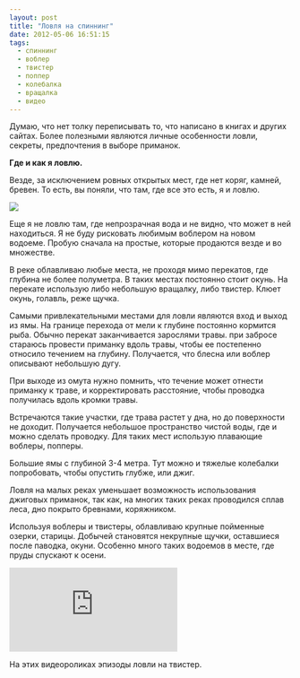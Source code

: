 ```yaml
---
layout: post
title: "Ловля на спиннинг"
date: 2012-05-06 16:51:15
tags:
  - спиннинг
  - воблер
  - твистер
  - поппер
  - колебалка
  - вращалка
  - видео
---
```

Думаю, что нет толку переписывать то, что написано в книгах и других
сайтах. Более полезными являются личные особенности ловли, секреты,
предпочтения в выборе приманок.

**Где и как я ловлю.**

Везде, за исключением ровных открытых мест, где нет коряг, камней,
бревен. То есть, вы поняли, что там, где все это есть, я и ловлю.

![](http://fishingguru.ru/uploads/images/00/00/01/2012/05/06/ce81f0.jpg)

Еще я не ловлю там, где непрозрачная вода и не видно, что может в ней
находиться. Я не буду рисковать любимым воблером на новом водоеме.
Пробую сначала на простые, которые продаются везде и во множестве.

В реке облавливаю любые места, не проходя мимо перекатов, где глубина не
более полуметра. В таких местах постоянно стоит окунь. На перекате
использую либо небольшую вращалку, либо твистер. Клюет окунь, голавль,
реже щучка.

Самыми привлекательными местами для ловли являются вход и выход из ямы.
На границе перехода от мели к глубине постоянно кормится рыба. Обычно
перекат заканчивается зарослями травы. при забросе стараюсь провести
приманку вдоль травы, чтобы ее постепенно относило течением на глубину.
Получается, что блесна или воблер описывают небольшую дугу.

При выходе из омута нужно помнить, что течение может отнести приманку к
траве, и корректировать расстояние, чтобы проводка получилась вдоль
кромки травы.

Встречаются такие участки, где трава растет у дна, но до поверхности не
доходит. Получается небольшое пространство чистой воды, где и можно
сделать проводку. Для таких мест использую плавающие воблеры, попперы.

Большие ямы с глубиной 3-4 метра. Тут можно и тяжелые колебалки
попробовать, чтобы опустить глубже, или джиг.

Ловля на малых реках уменьшает возможность использования джиговых
приманок, так как, на многих таких реках проводился сплав леса, дно
покрыто бревнами, коряжником.

Используя воблеры и твистеры, облавливаю крупные пойменные озерки,
старицы. Добычей становятся некрупные щучки, оставшиеся после паводка,
окуни. Особенно много таких водоемов в месте, где пруды спускают к
осени.

<!-- <div class="video">
  <iframe src="https://www.youtube.com/embed/" frameborder="0" allowfullscreen></iframe>
</div> -->

<div class="video">
  <iframe src="https://www.youtube.com/embed/jcU96lmgwb4" frameborder="0" allowfullscreen></iframe>
</div>

<!-- <div class="video">
  <iframe src="https://www.youtube.com/embed/" frameborder="0" allowfullscreen></iframe>
</div>

<div class="video">
  <iframe src="https://www.youtube.com/embed/" frameborder="0" allowfullscreen></iframe>
</div> -->

На этих видеороликах эпизоды ловли на твистер.
